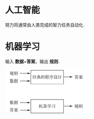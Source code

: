 # 人工智能
努力将通常由人类完成的智力任务自动化.

# 机器学习
输入 **数据**+**答案**，输出 **规则**.

![机器学习](image/machine-learning.png)
